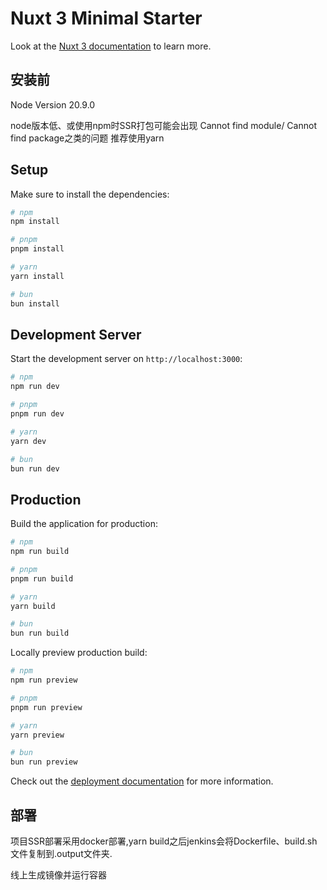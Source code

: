 # Nuxt 3 Minimal Starter

Look at the [Nuxt 3 documentation](https://nuxt.com/docs/getting-started/introduction) to learn more.

## 安装前

Node Version 20.9.0

node版本低、或使用npm时SSR打包可能会出现 Cannot find module/ Cannot find package之类的问题
推荐使用yarn

## Setup

Make sure to install the dependencies:

```bash
# npm
npm install

# pnpm
pnpm install

# yarn
yarn install

# bun
bun install
```

## Development Server

Start the development server on `http://localhost:3000`:

```bash
# npm
npm run dev

# pnpm
pnpm run dev

# yarn
yarn dev

# bun
bun run dev
```

## Production

Build the application for production:

```bash
# npm
npm run build

# pnpm
pnpm run build

# yarn
yarn build

# bun
bun run build
```

Locally preview production build:

```bash
# npm
npm run preview

# pnpm
pnpm run preview

# yarn
yarn preview

# bun
bun run preview
```

Check out the [deployment documentation](https://nuxt.com/docs/getting-started/deployment) for more information.

## 部署

项目SSR部署采用docker部署,yarn build之后jenkins会将Dockerfile、build.sh文件复制到.output文件夹.

线上生成镜像并运行容器